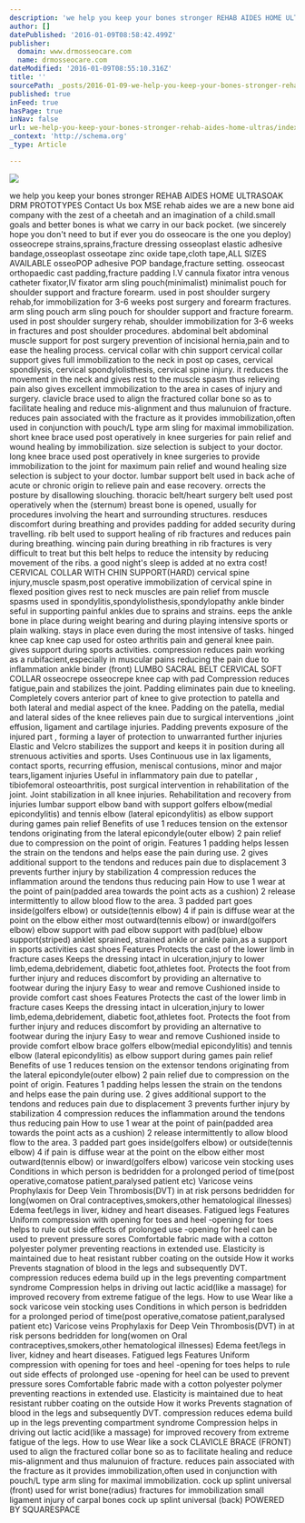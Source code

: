 ```yaml
---
description: 'we help you keep your bones stronger REHAB AIDES HOME ULTRASOAK DRM PROTOTYPES Contact Us box MSE rehab aides  we are a new bone aid company with the zest of a '
author: []
datePublished: '2016-01-09T08:58:42.499Z'
publisher:
  domain: www.drmosseocare.com
  name: drmosseocare.com
dateModified: '2016-01-09T08:55:10.316Z'
title: ''
sourcePath: _posts/2016-01-09-we-help-you-keep-your-bones-stronger-rehab-aides-home-ultras.md
published: true
inFeed: true
hasPage: true
inNav: false
url: we-help-you-keep-your-bones-stronger-rehab-aides-home-ultras/index.html
_context: 'http://schema.org'
_type: Article

---
```

![](http://static1.squarespace.com/static/54b524a1e4b043943fa7fe3a/54b55a0ee4b07980240ed8ab/54b68c0ce4b0023bcfb9c6ad/1436445287362/?format=750w)

we help you keep your bones stronger REHAB AIDES HOME ULTRASOAK DRM PROTOTYPES Contact Us box MSE rehab aides we are a new bone aid company with the zest of a cheetah and an imagination of a child.small goals and better bones is what we carry in our back pocket. (we sincerely hope you don't need to but if ever you do osseocare is the one you deploy)   osseocrepe strains,sprains,fracture dressing osseoplast elastic adhesive bandage,osseoplast osseotape zinc oxide tape,cloth tape,ALL SIZES AVAILABLE osseoPOP adhesive POP bandage,fracture setting. osseocast orthopaedic cast padding,fracture padding I.V cannula fixator intra venous catheter fixator,IV fixator arm sling pouch(minimalist) minimalist pouch for shoulder support and fracture forearm. used in post shoulder surgery rehab,for immobilization for 3-6 weeks post surgery and forearm fractures. arm sling pouch arm sling pouch for shoulder support and fracture forearm. used in post shoulder surgery rehab, shoulder immobilization for 3-6 weeks in fractures and post shoulder procedures. abdominal belt abdominal muscle support for post surgery prevention of incisional hernia,pain and to ease the healing process. cervical collar with chin support cervical collar support gives full immobilization to the neck in post op cases, cervical spondilysis, cervical spondylolisthesis, cervical spine injury. it reduces the movement in the neck and gives rest to the muscle spasm thus relieving pain also gives excellent immobilization to the area in cases of injury and surgery. clavicle brace used to align the fractured collar bone so as to facilitate healing and reduce mis-alignment and thus malunuion of fracture. reduces pain associated with the fracture as it provides immobilization,often used in conjunction with pouch/L type arm sling for maximal immobilization. short knee brace used post operatively in knee surgeries for pain relief and wound healing by immobilization. size selection is subject to your doctor. long knee brace used post operatively in knee surgeries to provide immobilization to the joint for maximum pain relief and wound healing size selection is subject to your doctor. lumbar support belt used in back ache of acute or chronic origin to relieve pain and ease recovery. orrects the posture by disallowing slouching. thoracic belt/heart surgery belt used post operatively when the (sternum) breast bone is opened, usually for procedures involving the heart and surrounding structures. resduces discomfort during breathing and provides padding for added security during travelling. rib belt used to support healing of rib fractures and reduces pain during breathing. wincing pain during breathing in rib fractures is very difficult to treat but this belt helps to reduce the intensity by reducing movement of the ribs. a good night's sleep is added at no extra cost! CERVICAL COLLAR WITH CHIN SUPPORT(HARD) cervical spine injury,muscle spasm,post operative immobilization of cervical spine in flexed position gives rest to neck muscles are pain relief from muscle spasms  used in spondylitis,spondylolisthesis,spondylopathy ankle binder seful in supporting painful ankles due to sprains and strains. eeps the ankle bone in place during weight bearing and during playing intensive sports or plain walking. stays in place even during the most intensive of tasks. hinged knee cap knee cap used for osteo arthritis pain and general knee pain. gives support during sports activities. compression reduces pain working as a rubifacient,especially in muscular pains reducing the pain due to inflammation ankle binder (front) LUMBO SACRAL BELT CERVICAL SOFT COLLAR osseocrepe osseocrepe knee cap with pad Compression reduces fatigue,pain and stabilizes the joint. Padding eliminates pain due to kneeling. Completely covers anterior part of knee to give protection to patella and both lateral and medial aspect of the knee. Padding on the patella, medial and lateral sides of the knee relieves pain due to surgical interventions ,joint effusion, ligament and cartilage injuries. Padding prevents exposure of the injured part , forming a layer of protection to unwarranted further injuries Elastic and Velcro stabilizes the support and keeps it in position during all strenuous activities and sports. Uses Continuous use in lax ligaments, contact sports, recurring effusion, meniscal contusions, minor and major tears,ligament injuries Useful in inflammatory pain due to patellar , tibiofemoral osteoarthritis, post surgical intervention in rehabilitation of the joint. Joint stabilization in all knee injuries. Rehabilitation and recovery from injuries lumbar support elbow band with support golfers elbow(medial epicondylitis) and tennis elbow (lateral epicondylitis) as elbow support during games pain relief Benefits of use 1 reduces tension on the extensor tendons originating from the lateral epicondyle(outer elbow) 2 pain relief due to compression on the point of origin. Features 1 padding helps lessen the strain on the tendons and helps ease the pain during use. 2 gives additional support to the tendons and reduces pain due to displacement 3 prevents further injury by stabilization 4 compression reduces the inflammation around the tendons thus reducing pain How to use 1 wear at the point of pain(padded area towards the point acts as a cushion) 2 release intermittently to allow blood flow to the area. 3 padded part goes inside(golfers elbow) or outside(tennis elbow) 4 if pain is diffuse wear at the point on the elbow either most outward(tennis elbow) or inward(golfers elbow)   elbow support with pad elbow support with pad(blue) elbow support(striped) anklet sprained, strained ankle or ankle pain,as a support in sports activities cast shoes Features Protects the cast of the lower limb in fracture cases Keeps the dressing intact in ulceration,injury to lower limb,edema,debridement, diabetic foot,athletes foot. Protects the foot from further injury and reduces discomfort by providing an alternative to footwear during the injury Easy to wear and remove Cushioned inside to provide comfort cast shoes Features Protects the cast of the lower limb in fracture cases Keeps the dressing intact in ulceration,injury to lower limb,edema,debridement, diabetic foot,athletes foot. Protects the foot from further injury and reduces discomfort by providing an alternative to footwear during the injury Easy to wear and remove Cushioned inside to provide comfort elbow brace golfers elbow(medial epicondylitis) and tennis elbow (lateral epicondylitis)  as elbow support during games pain relief Benefits of use 1 reduces tension on the extensor tendons originating from the lateral epicondyle(outer elbow)  2 pain relief due to compression on the point of origin.  Features  1 padding helps lessen the strain on the tendons and helps ease the pain during use.  2 gives additional support to the tendons and reduces pain due to displacement  3 prevents further injury by stabilization  4 compression reduces the inflammation around the tendons thus reducing pain How to use 1 wear at the point of pain(padded area towards the point acts as a cushion)  2 release intermittently to allow blood flow to the area.  3 padded part goes inside(golfers elbow) or outside(tennis elbow)  4 if pain is diffuse wear at the point on the elbow either most outward(tennis elbow) or inward(golfers elbow)    varicose vein stocking uses Conditions in which person is bedridden for a prolonged period of time(post operative,comatose patient,paralysed patient etc) Varicose veins Prophylaxis for Deep Vein Thrombosis(DVT) in at risk persons bedridden for long(women on Oral contraceptives,smokers,other hematological illnesses) Edema feet/legs in liver, kidney and heart diseases. Fatigued legs Features Uniform compression with opening for toes and heel -opening for toes helps to rule out side effects of prolonged use -opening for heel can be used to prevent pressure sores Comfortable fabric made with a cotton polyester polymer preventing reactions in extended use. Elasticity is maintained due to heat resistant rubber coating on the outside How it works Prevents stagnation of blood in the legs and subsequently DVT. compression reduces edema build up in the legs preventing compartment syndrome Compression helps in driving out lactic acid(like a massage) for improved recovery from extreme fatigue of the legs. How to use Wear like a sock varicose vein stocking uses Conditions in which person is bedridden for a prolonged period of time(post operative,comatose patient,paralysed patient etc) Varicose veins Prophylaxis for Deep Vein Thrombosis(DVT) in at risk persons bedridden for long(women on Oral contraceptives,smokers,other hematological illnesses) Edema feet/legs in liver, kidney and heart diseases. Fatigued legs Features Uniform compression with opening for toes and heel -opening for toes helps to rule out side effects of prolonged use -opening for heel can be used to prevent pressure sores Comfortable fabric made with a cotton polyester polymer preventing reactions in extended use. Elasticity is maintained due to heat resistant rubber coating on the outside How it works Prevents stagnation of blood in the legs and subsequently DVT. compression reduces edema build up in the legs preventing compartment syndrome Compression helps in driving out lactic acid(like a massage) for improved recovery from extreme fatigue of the legs. How to use Wear like a sock CLAVICLE BRACE (FRONT) used to align the fractured collar bone so as to facilitate healing and reduce mis-alignment and thus malunuion of fracture. reduces pain associated with the fracture as it provides immobilization,often used in conjunction with pouch/L type arm sling for maximal immobilization. cock up splint universal (front) used for wrist bone(radius) fractures for immobilization small ligament injury of carpal bones cock up splint universal (back) POWERED BY SQUARESPACE
